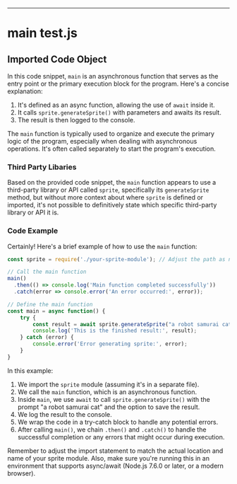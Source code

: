 

  
---
# main test.js
## Imported Code Object
In this code snippet, `main` is an asynchronous function that serves as the entry point or the primary execution block for the program. Here's a concise explanation:

1. It's defined as an async function, allowing the use of `await` inside it.
2. It calls `sprite.generateSprite()` with parameters and awaits its result.
3. The result is then logged to the console.

The `main` function is typically used to organize and execute the primary logic of the program, especially when dealing with asynchronous operations. It's often called separately to start the program's execution.

### Third Party Libaries

Based on the provided code snippet, the `main` function appears to use a third-party library or API called `sprite`, specifically its `generateSprite` method, but without more context about where `sprite` is defined or imported, it's not possible to definitively state which specific third-party library or API it is.

### Code Example

Certainly! Here's a brief example of how to use the `main` function:

```javascript
const sprite = require('./your-sprite-module'); // Adjust the path as needed

// Call the main function
main()
  .then(() => console.log('Main function completed successfully'))
  .catch(error => console.error('An error occurred:', error));

// Define the main function
const main = async function() {
    try {
        const result = await sprite.generateSprite("a robot samurai cat", {save: true});
        console.log('This is the finished result:', result);
    } catch (error) {
        console.error('Error generating sprite:', error);
    }
}
```

In this example:

1. We import the `sprite` module (assuming it's in a separate file).
2. We call the `main` function, which is an asynchronous function.
3. Inside `main`, we use `await` to call `sprite.generateSprite()` with the prompt "a robot samurai cat" and the option to save the result.
4. We log the result to the console.
5. We wrap the code in a try-catch block to handle any potential errors.
6. After calling `main()`, we chain `.then()` and `.catch()` to handle the successful completion or any errors that might occur during execution.

Remember to adjust the import statement to match the actual location and name of your sprite module. Also, make sure you're running this in an environment that supports async/await (Node.js 7.6.0 or later, or a modern browser).


  